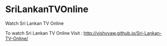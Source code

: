 # SriLankanTVOnline
Watch Sri Lankan TV Online

To watch Sri Lankan TV Online Visit : http://vishvvaw.github.io/Sri-Lankan-TV-Online/
